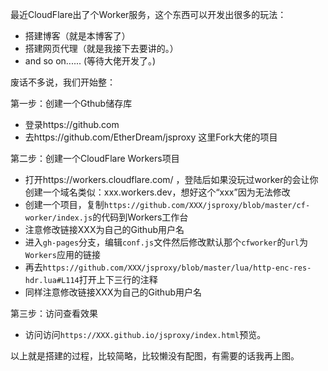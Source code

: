 最近CloudFlare出了个Worker服务，这个东西可以开发出很多的玩法：
- 搭建博客（就是本博客了）
- 搭建网页代理（就是我接下去要讲的。）
- and so on...... (等待大佬开发了。)

废话不多说，我们开始整：

第一步：创建一个Gthub储存库
- 登录https://github.com
- 去https://github.com/EtherDream/jsproxy 这里Fork大佬的项目

第二步：创建一个CloudFlare Workers项目

- 打开https://workers.cloudflare.com/ ，登陆后如果没玩过worker的会让你创建一个域名类似：xxx.workers.dev，想好这个“xxx”因为无法修改
- 创建一个项目，复制```https://github.com/XXX/jsproxy/blob/master/cf-worker/index.js```的代码到Workers工作台
- 注意修改链接XXX为自己的Github用户名
- 进入```gh-pages```分支，编辑```conf.js```文件然后修改默认那个```cfworker```的```url```为```Workers```应用的链接
- 再去```https://github.com/XXX/jsproxy/blob/master/lua/http-enc-res-hdr.lua#L114```打开上下三行的注释
- 同样注意修改链接XXX为自己的Github用户名

第三步：访问查看效果

- 访问访问```https://XXX.github.io/jsproxy/index.html```预览。

以上就是搭建的过程，比较简略，比较懒没有配图，有需要的话我再上图。

